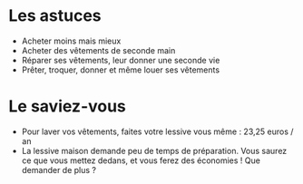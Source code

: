 # Les astuces  

* Acheter moins mais mieux
* Acheter des vêtements de seconde main
* Réparer ses vêtements, leur donner une seconde vie
* Prêter, troquer, donner et même louer ses vêtements

# Le saviez-vous  

* Pour laver vos vêtements, faites votre lessive vous même : 23,25 euros / an
* La lessive maison demande peu de temps de préparation. Vous saurez ce que vous mettez dedans, et vous ferez des économies ! Que demander de plus ? 
